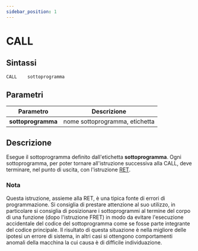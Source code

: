```yaml
---
sidebar_position: 1
---
```


# CALL

## Sintassi

  ```
CALL	sottoprogramma
  ```

## Parametri
|Parametro                    | Descrizione                                     |                
|-----------------------------|-------------------------------------------------|
| **sottoprogramma**          | nome sottoprogramma, etichetta                  |         

## Descrizione
Esegue il sottoprogramma definito dall'etichetta **sottoprogramma**.
Ogni sottoprogramma, per poter tornare all'istruzione successiva alla CALL, deve terminare, nel punto di uscita, con l'istruzione [RET](RET.md).

### Nota
Questa istruzione, assieme alla RET, è una tipica fonte di errori di programmazione. Si consiglia di prestare attenzione al suo utilizzo, in particolare si consiglia di posizionare i sottoprogrammi al termine del corpo di una funzione (dopo l'istruzione FRET) in modo da evitare l'esecuzione accidentale del codice del sottoprogramma come se fosse parte integrante del codice principale. Il risultato di questa situazione è nella migliore delle ipotesi un errore di sistema, in altri casi si ottengono comportamenti anomali della macchina la cui causa è di difficile individuazione.
